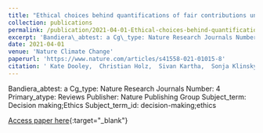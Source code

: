 ```yaml
---
title: "Ethical choices behind quantifications of fair contributions under the Paris Agreement"
collection: publications
permalink: /publication/2021-04-01-Ethical-choices-behind-quantifications-of-fair-contributions-under-the-Paris-Agreement
excerpt: 'Bandiera\_abtest: a Cg\_type: Nature Research Journals Number: 4 Primary\_atype: Reviews Publisher: Nature Publishing Group Subject\_term: Decision making;Ethics Subject\_term\_id: decision-making;ethics'
date: 2021-04-01
venue: 'Nature Climate Change'
paperurl: 'https://www.nature.com/articles/s41558-021-01015-8'
citation: ' Kate Dooley,  Christian Holz,  Sivan Kartha,  Sonja Klinsky,  J. Roberts,  Henry Shue,  Harald Winkler,  Tom Athanasiou,  Simon Caney,  Elizabeth Cripps,  Navroz Dubash,  Galen Hall,  Paul Harris,  Bård Lahn,  Darrel Moellendorf,  Benito Müller,  Ambuj Sagar,  Peter Singer, &quot;Ethical choices behind quantifications of fair contributions under the Paris Agreement.&quot; Nature Climate Change, 2021.'
---
```

Bandiera\_abtest: a Cg\_type: Nature Research Journals Number: 4 Primary\_atype: Reviews Publisher: Nature Publishing Group Subject\_term: Decision making;Ethics Subject\_term\_id: decision-making;ethics

[Access paper here](https://www.nature.com/articles/s41558-021-01015-8){:target="_blank"}
